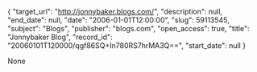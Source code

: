 {
  "target_url": "http://jonnybaker.blogs.com/", 
  "description": null, 
  "end_date": null, 
  "date": "2006-01-01T12:00:00", 
  "slug": 59113545, 
  "subject": "Blogs", 
  "publisher": "blogs.com", 
  "open_access": true, 
  "title": "Jonnybaker Blog", 
  "record_id": "20060101T120000/qgf86SQ+In780RS7hrMA3Q==", 
  "start_date": null
}

None